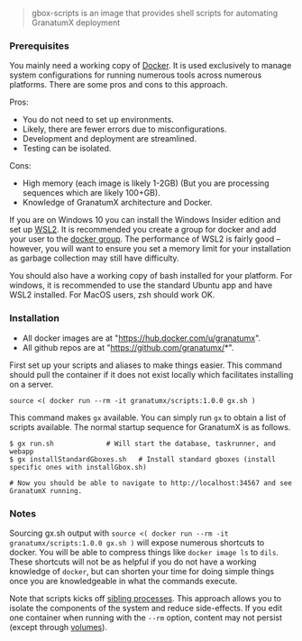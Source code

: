> gbox-scripts is an image that provides shell scripts for automating GranatumX deployment




### Prerequisites

You mainly need a working copy of [Docker](http://docker.com). It is used
exclusively to manage system configurations for running numerous tools
across numerous platforms. There are some pros and cons to this approach.

Pros:
* You do not need to set up environments.
* Likely, there are fewer errors due to misconfigurations.
* Development and deployment are streamlined.
* Testing can be isolated.

Cons:
* High memory (each image is likely 1-2GB) (But you are processing sequences which are likely 100+GB).
* Knowledge of GranatumX architecture and Docker.

If you are on Windows 10 you can install the Windows Insider edition
and set up [WSL2](https://docs.microsoft.com/en-us/windows/wsl/wsl2-install).
It is recommended you create a group for docker and add your user
to the [docker group](https://docs.docker.com/engine/install/linux-postinstall/).
The performance of WSL2 is fairly good &ndash; however, you will want to ensure you set
a memory limit for your installation as garbage collection may still have difficulty.

You should also have a working copy of bash installed for your platform. For windows,
it is recommended to use the standard Ubuntu app and have WSL2 installed. For MacOS users,
zsh should work OK.

### Installation

* All docker images are at "https://hub.docker.com/u/granatumx".
* All github repos are at "https://github.com/granatumx/*".

First set up your scripts and aliases to make things easier. This command should pull the container if
it does not exist locally which facilitates installing on a server.

```
source <( docker run --rm -it granatumx/scripts:1.0.0 gx.sh )
```

This command makes `gx` available. You can simply run `gx` to obtain a list of scripts available.
The normal startup sequence for GranatumX is as follows.


```
$ gx run.sh    			# Will start the database, taskrunner, and webapp
$ gx installStandardGboxes.sh   # Install standard gboxes (install specific ones with installGbox.sh)

# Now you should be able to navigate to http://localhost:34567 and see GranatumX running.
```

### Notes

Sourcing gx.sh output with `source <( docker run --rm -it granatumx/scripts:1.0.0 gx.sh )` will expose
numerous shortcuts to docker. You will be able to compress things like `docker image ls` to `dils`.
These shortcuts will not be as helpful if you do not have a working knowledge of `docker`, but can
shorten your time for doing simple things once you are knowledgeable in what the commands execute.

Note that scripts kicks off 
[sibling processes](https://medium.com/@andreacolangelo/sibling-docker-container-2e664858f87a).
This approach allows you to isolate the components of the system and reduce side-effects. If you
edit one container when running with the `--rm` option, content may not persist (except through 
[volumes](https://docs.docker.com/storage/volumes/)). 


